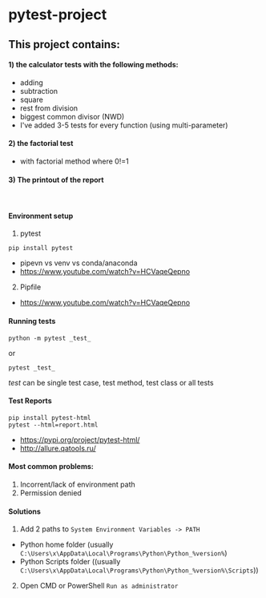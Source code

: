 # pytest-project
## This project contains:
#### 1) the calculator tests with the following methods: 
- adding
- subtraction
- square
- rest from division
- biggest common divisor (NWD)
- I've added 3-5 tests for every function (using multi-parameter)
#### 2) the factorial test
- with factorial method where 0!=1
#### 3) The printout of the report

</br>

#### Environment setup
1) pytest
```
pip install pytest
```
- pipevn vs venv vs conda/anaconda
- https://www.youtube.com/watch?v=HCVaqeQepno
2) Pipfile 
- https://www.youtube.com/watch?v=HCVaqeQepno

#### Running tests
```
python -m pytest _test_
```
or
```
pytest _test_
```
_test_ can be single test case, test method, test class or all tests

#### Test Reports
```
pip install pytest-html
pytest --html=report.html
```
- https://pypi.org/project/pytest-html/
- http://allure.qatools.ru/




#### Most common problems:
1) Incorrent/lack of environment path
2) Permission denied

#### Solutions
1) Add 2 paths to `System Environment Variables -> PATH`
- Python home folder (usually `C:\Users\x\AppData\Local\Programs\Python\Python_%version%`)
- Python Scripts folder ((usually `C:\Users\x\AppData\Local\Programs\Python\Python_%version%\Scripts`))
2) Open CMD or PowerShell `Run as administrator`
